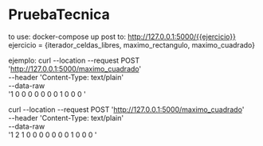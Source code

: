 # PruebaTecnica
to use:
docker-compose up
post to:
http://127.0.0.1:5000/{{ejercicio}}
ejercicio = {iterador_celdas_libres, maximo_rectangulo, maximo_cuadrado}


ejemplo:
curl --location --request POST 'http://127.0.0.1:5000/maximo_cuadrado' \
--header 'Content-Type: text/plain' \
--data-raw \
'1 0 0 0 
0 0 0 0 
1 0 0 0 '

curl --location --request POST 'http://127.0.0.1:5000/maximo_cuadrado' \
--header 'Content-Type: text/plain' \
--data-raw \
'1 2
1 0 0 0 
0 0 0 0 
1 0 0 0 '
